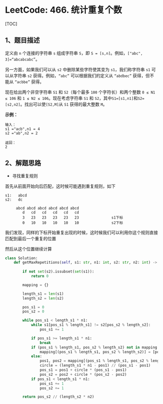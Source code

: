 # LeetCode: 466. 统计重复个数

[TOC]

## 1、题目描述

定义由 `n` 个连接的字符串 `s` 组成字符串 `S`，即 `S = [s,n]`。例如，`["abc", 3]=“abcabcabc”`。

另一方面，如果我们可以从 `s2` 中删除某些字符使其变为 `s1`，我们称字符串 `s1` 可以从字符串 `s2` 获得。例如，`“abc”` 可以根据我们的定义从 `“abdbec”` 获得，但不能从 `“acbbe”` 获得。

现在给出两个非空字符串 `S1` 和 `S2`（每个最多 `100` 个字符长）和两个整数 `0 ≤ N1 ≤ 106` 和 `1 ≤ N2 ≤ 106`。现在考虑字符串 `S1` 和 `S2`，其中`S1=[s1,n1]`和`S2=[s2,n2]`。找出可以使`[S2,M]`从 `S1` 获得的最大整数 `M`。

**示例：**

```
输入：
s1 ="acb",n1 = 4
s2 ="ab",n2 = 2

返回：
2
```



## 2、解题思路

- 寻找重复规则

首先从前面开始向后匹配，这时候可能遇到重复规则，如下

```
s1:   abcd
s2:   dc

     abcd abcd abcd abcd abcd abcd
        d   cd   cd   cd   cd   cd
        3   23   23   23   23   23               s1下标
        0   10   10   10   10   10               s2下标
```

我们发现，同样的下标开始重复出现的时候，这时候我们可以利用你这个规则直接匹配到最后一个重复的位置

然后从这个位置继续计算



```python
class Solution:
    def getMaxRepetitions(self, s1: str, n1: int, s2: str, n2: int) -> int:
        
        if not set(s2).issubset(set(s1)):
            return 0

        mapping = {}

        length_s1 = len(s1)
        length_s2 = len(s2)

        pos_s1 = 0
        pos_s2 = 0

        while pos_s1 < length_s1 * n1:
            while s1[pos_s1 % length_s1] != s2[pos_s2 % length_s2]:
                pos_s1 += 1

            if pos_s1 >= length_s1 * n1:
                break
            if (pos_s1 % length_s1, pos_s2 % length_s2) not in mapping:
                mapping[(pos_s1 % length_s1, pos_s2 % length_s2)] = [pos_s1, pos_s2]
            else:
                pos1, pos2 = mapping[(pos_s1 % length_s1, pos_s2 % length_s2)]
                circle = (length_s1 * n1 - pos1) // (pos_s1 - pos1)
                pos_s1 = pos1 + circle * (pos_s1 - pos1)
                pos_s2 = pos2 + circle * (pos_s2 - pos2)
            if pos_s1 < length_s1 * n1:
                pos_s1 += 1
                pos_s2 += 1

        return pos_s2 // (length_s2 * n2)
```

